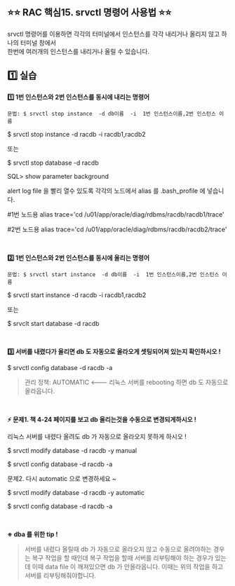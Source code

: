 
## ⭐⭐ RAC 핵심15. srvctl 명령어 사용법  ⭐⭐


 srvctl  명령어를 이용하면 각각의 터미널에서 인스턴스를 각각 내리거나 올리지 않고 하나의 터미널 창에서  
  한번에 여러개의 인스턴스를 내리거나 올릴 수 있습니다.

## **1️⃣ 실습**

**1️⃣  1번 인스턴스와 2번 인스턴스를 동시에 내리는 명령어**

    문법: $ srvctl stop instance  -d db이름  -i  1번 인스턴스이름,2번 인스턴스 이름

$ srvctl  stop  instance  -d  racdb  -i  racdb1,racdb2

또는 

$ srvctl  stop   database  -d  racdb 

SQL> show  parameter  background

alert log file 을 빨리 열수 있도록 각각의 노드에서 alias 를 .bash_profile 에 넣습니다.

#1번 노드용
alias  trace='cd  /u01/app/oracle/diag/rdbms/racdb/racdb1/trace'

#2번 노드용
alias  trace='cd  /u01/app/oracle/diag/rdbms/racdb/racdb2/trace'  

&nbsp;

**2️⃣  1번 인스턴스와 2번 인스턴스를 동시에 올리는 명령어**

    문법: $ srvctl start instance  -d db이름  -i  1번 인스턴스이름,2번 인스턴스 이름

$ srvctl  start  instance  -d  racdb  -i  racdb1,racdb2

 또는

$ srvclt  start  database  -d  racdb  

&nbsp;

**3️⃣ 서버를 내렸다가 올리면 db 도 자동으로 올라오게 셋팅되어져 있는지 확인하시오 !**

$ srvctl  config  database  -d  racdb  -a 

> 관리 정책: AUTOMATIC  <---  리눅스 서버를 rebooting 하면 db 도 자동으로 올라옵니다.

&nbsp;

****⚡** 문제1. 책 4-24 페이지를 보고 db 올리는것을 수동으로 변경되게하시오 !**  

리눅스 서버를 내렸다 올려도 db 가 자동으로 올라오지 못하게 하시오 !

$ srvctl  modify  database  -d  racdb  -y  manual 

$ srvctl  config  database  -d  racdb  -a 

문제2. 다시 automatic 으로 변경하세요 ~

$ srvctl  modify  database  -d  racdb  -y  automatic

$ srvctl  config  database  -d  racdb  -a  

&nbsp;
&nbsp;


**※ dba 를 위한 tip !**

>   서버를 내렸다 올릴때 db 가 자동으로 올라오지 않고 수동으로 올려야하는 경우는   복구 작업을 할 때인데 
>   복구 작업을 할때 서버를 리부팅해야 하는 경우가 있는데   이때 data file 이 깨져있으면 db 가 안올라옵니다. 
>   이때는 위의 작업을 하고   서버를 리부팅해줘야합니다.

